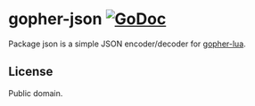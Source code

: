 # gopher-json [![GoDoc](https://godoc.org/layeh.com/gopher-json?status.svg)](https://godoc.org/layeh.com/gopher-json)

Package json is a simple JSON encoder/decoder for [gopher-lua](https://github.com/yuin/gopher-lua).

## License

Public domain.

